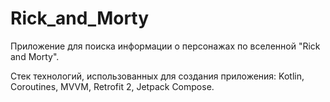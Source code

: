 # Rick_and_Morty
Приложение для поиска информации о персонажах по вселенной "Rick and Morty".

Стек технологий, использованных для создания приложения: Kotlin, Coroutines, MVVM, Retrofit 2, Jetpack Compose.
